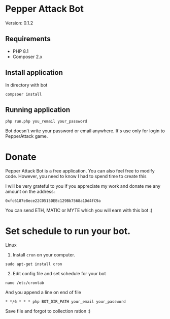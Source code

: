 # Pepper Attack Bot

Version: 0.1.2

## Requirements

- PHP 8.1
- Composer 2.x

## Install application

In directory with bot
```shell
compsoer install
```

## Running application

```shell
php run.php you_remail your_password
```

Bot doesn't write your password or email anywhere. It's use only for login to PepperAttack game.

# Donate

Pepper Attack Bot is a free application. You can also feel free to modify code.
However, you need to know I had to spend time to create this

I will be very grateful to you if you appreciate my work and donate me any amount on the address:
```
0xfc6187e8ece22C0515DEBc129Bb7568a1Dd4fC9a
```
You can send ETH, MATIC or MYTE which you will earn with this bot :)


# Set schedule to run your bot.

Linux 
1. Install `cron` on your computer.
```shell
sudo apt-get install cron
```

2. Edit config file and set schedule for your bot
```shell
nano /etc/crontab
```

And you append a line on end of file
```shell
* */6 * * * php BOT_DIR_PATH your_email your_password
```

Save file and forgot to collection ration :)
